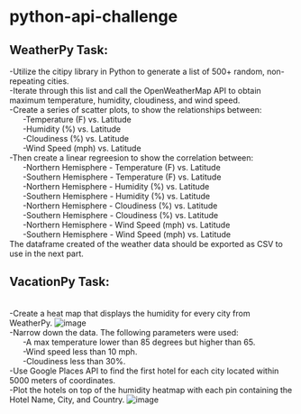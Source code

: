 # python-api-challenge
## WeatherPy Task:
-Utilize the citipy library in Python to generate a list of 500+ random, non-repeating cities.
<br/>-Iterate through this list and call the OpenWeatherMap API to obtain maximum temperature, humidity, cloudiness, and wind speed.
<br/>-Create a series of scatter plots, to show the relationships between:
<br/>&nbsp;&nbsp;&nbsp;&nbsp;&nbsp;&nbsp;-Temperature (F) vs. Latitude
<br/>&nbsp;&nbsp;&nbsp;&nbsp;&nbsp;&nbsp;-Humidity (%) vs. Latitude
<br/>&nbsp;&nbsp;&nbsp;&nbsp;&nbsp;&nbsp;-Cloudiness (%) vs. Latitude
<br/>&nbsp;&nbsp;&nbsp;&nbsp;&nbsp;&nbsp;-Wind Speed (mph) vs. Latitude
<br/>-Then create a linear regreesion to show the correlation between:
<br/>&nbsp;&nbsp;&nbsp;&nbsp;&nbsp;&nbsp;-Northern Hemisphere - Temperature (F) vs. Latitude
<br/>&nbsp;&nbsp;&nbsp;&nbsp;&nbsp;&nbsp;-Southern Hemisphere - Temperature (F) vs. Latitude
<br/>&nbsp;&nbsp;&nbsp;&nbsp;&nbsp;&nbsp;-Northern Hemisphere - Humidity (%) vs. Latitude
<br/>&nbsp;&nbsp;&nbsp;&nbsp;&nbsp;&nbsp;-Southern Hemisphere - Humidity (%) vs. Latitude
<br/>&nbsp;&nbsp;&nbsp;&nbsp;&nbsp;&nbsp;-Northern Hemisphere - Cloudiness (%) vs. Latitude
<br/>&nbsp;&nbsp;&nbsp;&nbsp;&nbsp;&nbsp;-Southern Hemisphere - Cloudiness (%) vs. Latitude
<br/>&nbsp;&nbsp;&nbsp;&nbsp;&nbsp;&nbsp;-Northern Hemisphere - Wind Speed (mph) vs. Latitude
<br/>&nbsp;&nbsp;&nbsp;&nbsp;&nbsp;&nbsp;-Southern Hemisphere - Wind Speed (mph) vs. Latitude
<br/>The dataframe created of the weather data should be exported as CSV to use in the next part.
## VacationPy Task:
<br/>-Create a heat map that displays the humidity for every city from WeatherPy.
![image](https://user-images.githubusercontent.com/84332100/127257503-eaa599c2-3377-44b8-8920-ef64a5cc1661.png)
<br/>-Narrow down the data. The following parameters were used:
<br/>&nbsp;&nbsp;&nbsp;&nbsp;&nbsp;&nbsp;-A max temperature lower than 85 degrees but higher than 65.
<br/>&nbsp;&nbsp;&nbsp;&nbsp;&nbsp;&nbsp;-Wind speed less than 10 mph.
<br/>&nbsp;&nbsp;&nbsp;&nbsp;&nbsp;&nbsp;-Cloudiness less than 30%.
<br/>-Use Google Places API to find the first hotel for each city located within 5000 meters of coordinates.
<br/>-Plot the hotels on top of the humidity heatmap with each pin containing the Hotel Name, City, and Country.
![image](https://user-images.githubusercontent.com/84332100/127257534-1ab97b3e-cdbf-4697-a679-76af636501a8.png)
